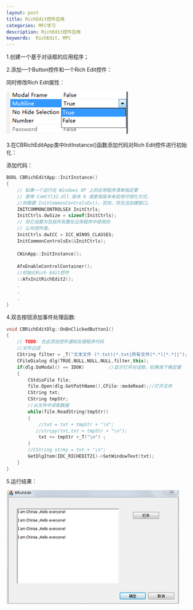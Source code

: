 ```yaml
---
layout: post 
title: RichEdit控件应用
categories: MFC学习
description: RichEdit控件应用
keywords:  RichEdit, MFC
---
```


1.创建一个基于对话框的应用程序；

2.添加一个Button控件和一个Rich Edit控件：

同时修改Rich Edit属性：

![](/images/posts/MFC/40.png)

3.在CBRichEditApp类中InitInstance()函数添加代码对Rich Edit控件进行初始化：

添加代码：

```cpp
BOOL CBRichEditApp::InitInstance()
{
	// 如果一个运行在 Windows XP 上的应用程序清单指定要
	// 使用 ComCtl32.dll 版本 6 或更高版本来启用可视化方式，
	//则需要 InitCommonControlsEx()。否则，将无法创建窗口。
	INITCOMMONCONTROLSEX InitCtrls;
	InitCtrls.dwSize = sizeof(InitCtrls);
	// 将它设置为包括所有要在应用程序中使用的
	// 公共控件类。
	InitCtrls.dwICC = ICC_WIN95_CLASSES;
	InitCommonControlsEx(&InitCtrls);

	CWinApp::InitInstance();

	AfxEnableControlContainer();
	//初始化Rich Edit控件
	::AfxInitRichEdit2();
	.
	.
	.
}
```

4.双击按钮添加事件处理函数:

```cpp
void CBRichEditDlg::OnBnClickedButton1()
{
	// TODO: 在此添加控件通知处理程序代码
	//文件过滤
	CString filter = _T("文本文件 (*.txt)|*.txt|所有文件(*.*)|*.*||");
	CFileDialog dlg(TRUE,NULL,NULL,NULL,filter,this);
	if(dlg.DoModal() == IDOK)         //显示打开对话框，如果按下确定键
	{
		CStdioFile file;
		file.Open(dlg.GetPathName(),CFile::modeRead);//打开文件
		CString txt;
		CString tmpStr;
		//从文件中读取数据
		while(file.ReadString(tmpStr))
		{
			//txt = txt + tmpStr + "\n";
		   //strcpy(txt,txt + tmpStr + "\n");
			txt += tmpStr +_T("\n") ;
		}
		//CString strmy = txt + "\n";
		GetDlgItem(IDC_RICHEDIT21)->SetWindowText(txt);
	}
}
```

5.运行结果：

![](/images/posts/MFC/41.png)